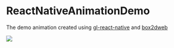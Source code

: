 # ReactNativeAnimationDemo

The demo animation created using [gl-react-native](https://github.com/ProjectSeptemberInc/gl-react-native/) and [box2dweb](https://github.com/hecht-software/box2dweb)


<img src="May-09-2017 13-49-26.gif"/>
